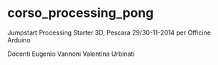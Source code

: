 corso_processing_pong
=====================

Jumpstart Processing
Starter 3D, Pescara 29/30-11-2014
per Officine Arduino

Docenti
Eugenio Vannoni
Valentina Urbinati


